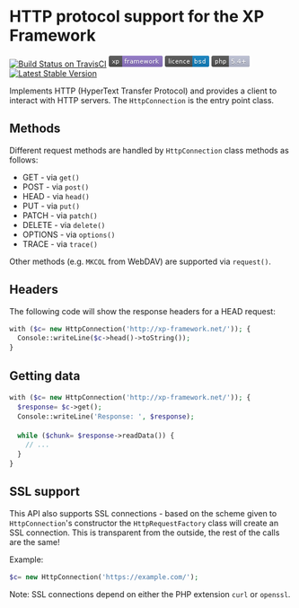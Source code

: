 HTTP protocol support for the XP Framework
========================================================================

[![Build Status on TravisCI](https://secure.travis-ci.org/xp-framework/http.svg)](http://travis-ci.org/xp-framework/http)
[![XP Framework Module](https://raw.githubusercontent.com/xp-framework/web/master/static/xp-framework-badge.png)](https://github.com/xp-framework/core)
[![BSD Licence](https://raw.githubusercontent.com/xp-framework/web/master/static/licence-bsd.png)](https://github.com/xp-framework/core/blob/master/LICENCE.md)
[![Required PHP 5.4+](https://raw.githubusercontent.com/xp-framework/web/master/static/php-5_4plus.png)](http://php.net/)
[![Latest Stable Version](https://poser.pugx.org/xp-framework/http/version.png)](https://packagist.org/packages/xp-framework/http)

Implements HTTP (HyperText Transfer Protocol) and provides a client to interact with HTTP servers. The `HttpConnection` is the entry point class.

Methods
-------
Different request methods are handled by `HttpConnection` class methods as follows:

* GET - via `get()`
* POST - via `post()`
* HEAD - via `head()`
* PUT - via `put()`
* PATCH - via `patch()`
* DELETE - via `delete()`
* OPTIONS - via `options()`
* TRACE - via `trace()`

Other methods (e.g. `MKCOL` from WebDAV) are supported via `request()`.

Headers
-------
The following code will show the response headers for a HEAD request:

```php
with ($c= new HttpConnection('http://xp-framework.net/')); {
  Console::writeLine($c->head()->toString());
}
```

Getting data
-----------

```php
with ($c= new HttpConnection('http://xp-framework.net/')); {
  $response= $c->get();
  Console::writeLine('Response: ', $response);
  
  while ($chunk= $response->readData()) {
    // ...
  }
}
```

SSL support
-----------
This API also supports SSL connections - based on the scheme given to
`HttpConnection`'s constructor the `HttpRequestFactory` class will create 
an SSL connection. This is transparent from the outside, the rest of the
calls are the same!

Example:

```php
$c= new HttpConnection('https://example.com/');
```

Note: SSL connections depend on either the PHP extension `curl` or `openssl`.
